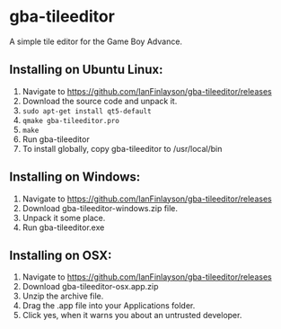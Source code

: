 # gba-tileeditor
A simple tile editor for the Game Boy Advance.

Installing on Ubuntu Linux:
-------------
1. Navigate to https://github.com/IanFinlayson/gba-tileeditor/releases
2. Download the source code and unpack it.
3. `sudo apt-get install qt5-default`
4. `qmake gba-tileeditor.pro`
5. `make`
6. Run gba-tileeditor
7. To install globally, copy gba-tileeditor to /usr/local/bin
    
Installing on Windows:
-------------
1. Navigate to https://github.com/IanFinlayson/gba-tileeditor/releases
2. Download gba-tileeditor-windows.zip file.
3. Unpack it some place.
4. Run gba-tileeditor.exe

Installing on OSX:
-------------
1. Navigate to https://github.com/IanFinlayson/gba-tileeditor/releases
2. Download gba-tileeditor-osx.app.zip
3. Unzip the archive file.
4. Drag the .app file into your Applications folder.
5. Click yes, when it warns you about an untrusted developer.


